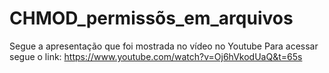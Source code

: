 # CHMOD_permissõs_em_arquivos
Segue a apresentação que foi mostrada no vídeo no Youtube
Para acessar segue o link: https://www.youtube.com/watch?v=Oj6hVkodUaQ&t=65s
